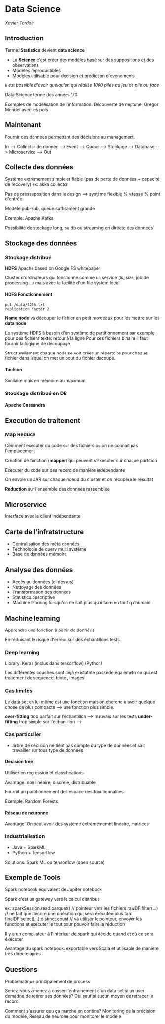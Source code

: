 # Data Science

*Xavier Tordoir*

## Introduction

Terme: **Statistics** devient **data science**

* La **Science** c'est créer des modèles basé sur des suppositions et des observations
* Modèles reproductibles
* Modèles utilisable pour decision et prédiction d'evenements

*Il est possible d'avoir quelqu'un qui réalise 1000 piles au jeu de pile ou face*

Data Science terme des années '70

Exemples de modélisation de l'information: Découverte de neptune, Gregor Mendel avec les pois

## Maintenant

Fournir des données permettant des décisions au management.

In --> Collector de donnée --> Event --> Queue --> Stockage --> Database --> Microservice --> Out

## Collecte des données

Système extrèmement simple et fiable (pas de perte de données + capacité de recovery) ex: akka collector

Pas de préssuposition dans le design ==> système flexible % vitesse % point d'entrée

Modèle pub-sub, queue suffisament grande 

Exemple: Apache Kafka

Possibilité de stockage long, ou db ou streaming en directe des données

## Stockage des données

### Stockage distribué

**HDFS** Apache based on Google FS whitepaper

Cluster d'ordinateurs qui fonctionne comme un service (ls, size, job de processing ...) mais avec la facilité d'un file system local

#### HDFS Fonctionnement

	put /data/f256.txt
	replication factor 2

**Name node** va découper le fichier en petit morceaux pour les mettre sur les **data node**

Le système HDFS à besoin d'un système de partitionnement par exemple pour des fichiers texte: retour à la ligne
Pour des fichiers binaire il faut fournir la logique de découpage

Structurellement chaque node se voit créer un répertoire pour chaque fichier dans lequel on met un bout du fichier découpé. 

#### Tachion

Similaire mais en mémoire au maximum

### Stockage distribué en DB

#### Apache Cassandra

## Execution de traitement

### Map Reduce

Comment executer du code sur des fichiers où on ne connait pas l'emplacement

Création de function (**mapper**) qui peuvent s'executer sur chaque partition

Executer du code sur des record de manière indépendante

On envoie un JAR sur chaque noeud du cluster et on récupère le résultat

**Reduction** sur l'ensemble des données rassemblée

## Microservice

Interface avec le client indépendante 


## Carte de l'infratstructure

* Centralisation des méta données
* Technologie de query multi système
* Base de données mémoire

## Analyse des données

* Accès au données (ci dessus)
* Nettoyage des données
* Transformation des données
* Statistics descriptive
* Machine learning lorsqu'on ne sait plus quoi faire en tant qu'humain

## Machine learning

Apprendre une fonction à partir de données

En réduisant le risque d'erreur sur des échantillons tests

### Deep learning

Library: Keras (inclus dans tensorflow) (Python)

Les différentes couches sont déjà existatnte
possède égalemetn ce qui est traitement de séquence, texte , images

### Cas limites

Le data set en lui même est une fonction mais on cherche a avoir quelque chose de plus compacte --> une fonction plus simple.

**over-fitting** trop parfait sur l'échantillon --> mauvais sur les tests
**under-fitting** trop simple sur l'échantillon -->

### Cas particulier

* arbre de décision ne tient pas compte du type de données et sait travailler sur tous type de données

#### Decision tree

Utiliser en régression et classifications

Avantage: non linéaire, discrète, distribuable

Fournit un partitionnement de l'espace des fonctionnalités

Exemple: Random Forests

#### Réseau de neuronne

Avantage: On peut avoir des système extrèmememnt linéaire, matrices

### Industrialisation

* Java + SparkML
* Python + Tensorflow

Solutions: Spark ML ou tensorflow (open source)

## Exemple de Tools

Spark notebook équivalent de Jupiter notebook

Spark c'est un gateway vers le calcul distribué 

ex:
	sparkSession.read.parquet() // pointeur vers les fichiers
	rawDF.filter(...) // ne fait que décrire une opération qui sera éxécutée plus tard
	finalDF.select(...).distinct.count // va utiliser le pointeur, envoyer les functions et executer le tout pour pouvoir faire la réduction

Il y a un compilateur à l'intérieur de spark qui décide quand et où ce sera éxécuter

Avantage du spark notebook: exportable vers Scala et utilisable de manière très directe après

## Questions

Problématique principalement de process

Seriez-vous amenez à casser l'entrainement d'un data set si un user demadne de retirer ses données? Oui sauf si aucun moyen de retracer le record

Comment s'assurer qeu ça marche en continu? Monitoring de la précision du modèle, Réseau de neurone pour monitorer le modèle




